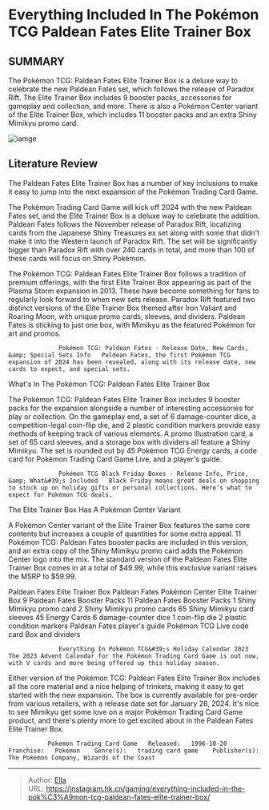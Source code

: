 # Everything Included In The Pokémon TCG Paldean Fates Elite Trainer Box


## SUMMARY 



  The Pokémon TCG: Paldean Fates Elite Trainer Box is a deluxe way to celebrate the new Paldean Fates set, which follows the release of Paradox Rift.   The Elite Trainer Box includes 9 booster packs, accessories for gameplay and collection, and more.   There is also a Pokémon Center variant of the Elite Trainer Box, which includes 11 booster packs and an extra Shiny Mimikyu promo card.  

![iamge](https://static1.srcdn.com/wordpress/wp-content/uploads/2023/11/everything-included-in-the-pok-mon-tcg-paldean-fates-elite-trainer-box.jpg)

## Literature Review

The Paldean Fates Elite Trainer Box has a number of key inclusions to make it easy to jump into the next expansion of the Pokémon Trading Card Game.




The Pokémon Trading Card Game will kick off 2024 with the new Paldean Fates set, and the Elite Trainer Box is a deluxe way to celebrate the addition. Paldean Fates follows the November release of Paradox Rift, localizing cards from the Japanese Shiny Treasures ex set along with some that didn&#39;t make it into the Western launch of Paradox Rift. The set will be significantly bigger than Paradox Rift with over 240 cards in total, and more than 100 of these cards will focus on Shiny Pokémon.




The Pokémon TCG: Paldean Fates Elite Trainer Box follows a tradition of premium offerings, with the first Elite Trainer Box appearing as part of the Plasma Storm expansion in 2013. These have become something for fans to regularly look forward to when new sets release. Paradox Rift featured two distinct versions of the Elite Trainer Box themed after Iron Valiant and Roaring Moon, with unique promo cards, sleeves, and dividers. Paldean Fates is sticking to just one box, with Mimikyu as the featured Pokémon for art and promos.

                  Pokémon TCG: Paldean Fates - Release Date, New Cards, &amp; Special Sets Info   Paldean Fates, the first Pokémon TCG expansion of 2024 has been revealed, along with its release date, new cards to expect, and special sets.   


 What&#39;s In The Pokémon TCG: Paldean Fates Elite Trainer Box 
          




The Pokémon TCG: Paldean Fates Elite Trainer Box includes 9 booster packs for the expansion alongside a number of interesting accessories for play or collection. On the gameplay end, a set of 6 damage-counter dice, a competition-legal coin-flip die, and 2 plastic condition markers provide easy methods of keeping track of various elements. A promo illustration card, a set of 65 card sleeves, and a storage box with dividers all feature a Shiny Mimikyu. The set is rounded out by 45 Pokémon TCG Energy cards, a code card for Pokémon Trading Card Game Live, and a player&#39;s guide.

                  Pokémon TCG Black Friday Boxes - Release Info, Price, &amp; What&#39;s Included   ​​​​​​​Black Friday means great deals on shopping to stock up on holiday gifts or personal collections. Here’s what to expect for Pokémon TCG deals.   



 The Elite Trainer Box Has A Pokémon Center Variant 
          




A Pokémon Center variant of the Elite Trainer Box features the same core contents but increases a couple of quantities for some extra appeal. 11 Pokémon TCG: Paldean Fates booster packs are included in this version, and an extra copy of the Shiny Mimikyu promo card adds the Pokémon Center logo into the mix. The standard version of the Paldean Fates Elite Trainer Box comes in at a total of $49.99, while this exclusive variant raises the MSRP to $59.99.

 Paldean Fates Elite Trainer Box  Paldean Fates Pokémon Center Elite Trainer Box   9 Paldean Fates Booster Packs  11 Paldean Fates Booster Packs   1 Shiny Mimikyu promo card  2 Shiny Mimikyu promo cards   65 Shiny Mimikyu card sleeves   45 Energy Cards   6 damage-counter dice   1 coin-flip die   2 plastic condition markers   Paldean Fates player&#39;s guide   Pokémon TCG Live code card   Box and dividers   






                  Everything In Pokémon TCG&#39;s Holiday Calendar 2023   The 2023 Advent Calendar for the Pokémon Trading Card Game is out now, with V cards and more being offered up this holiday season.   

Either version of the Pokémon TCG: Paldean Fates Elite Trainer Box includes all the core material and a nice helping of trinkets, making it easy to get started with the new expansion. The box is currently available for pre-order from various retailers, with a release date set for January 26, 2024. It&#39;s nice to see Mimikyu get some love on a major Pokémon Trading Card Game product, and there&#39;s plenty more to get excited about in the Paldean Fates Elite Trainer Box.

               Pokemon Trading Card Game   Released:   1996-10-20    Franchise:   Pokemon    Genre(s):   trading card game    Publisher(s):   The Pokemon Company, Wizards of the Coast      

---

> Author: [Ella](https://instagram.hk.cn/)  
> URL: https://instagram.hk.cn/gaming/everything-included-in-the-pok%C3%A9mon-tcg-paldean-fates-elite-trainer-box/  


